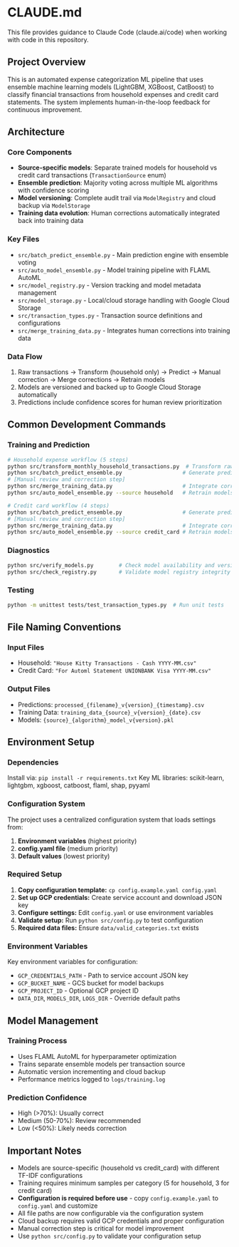 # CLAUDE.md

This file provides guidance to Claude Code (claude.ai/code) when working with code in this repository.

## Project Overview

This is an automated expense categorization ML pipeline that uses ensemble machine learning models (LightGBM, XGBoost, CatBoost) to classify financial transactions from household expenses and credit card statements. The system implements human-in-the-loop feedback for continuous improvement.

## Architecture

### Core Components
- **Source-specific models**: Separate trained models for household vs credit card transactions (`TransactionSource` enum)
- **Ensemble prediction**: Majority voting across multiple ML algorithms with confidence scoring
- **Model versioning**: Complete audit trail via `ModelRegistry` and cloud backup via `ModelStorage`
- **Training data evolution**: Human corrections automatically integrated back into training data

### Key Files
- `src/batch_predict_ensemble.py` - Main prediction engine with ensemble voting
- `src/auto_model_ensemble.py` - Model training pipeline with FLAML AutoML
- `src/model_registry.py` - Version tracking and model metadata management
- `src/model_storage.py` - Local/cloud storage handling with Google Cloud Storage
- `src/transaction_types.py` - Transaction source definitions and configurations
- `src/merge_training_data.py` - Integrates human corrections into training data

### Data Flow
1. Raw transactions → Transform (household only) → Predict → Manual correction → Merge corrections → Retrain models
2. Models are versioned and backed up to Google Cloud Storage automatically
3. Predictions include confidence scores for human review prioritization

## Common Development Commands

### Training and Prediction
```bash
# Household expense workflow (5 steps)
python src/transform_monthly_household_transactions.py  # Transform raw Google Sheets export
python src/batch_predict_ensemble.py                   # Generate predictions
# [Manual review and correction step]
python src/merge_training_data.py                      # Integrate corrections
python src/auto_model_ensemble.py --source household   # Retrain models

# Credit card workflow (4 steps)
python src/batch_predict_ensemble.py                   # Generate predictions
# [Manual review and correction step]  
python src/merge_training_data.py                      # Integrate corrections
python src/auto_model_ensemble.py --source credit_card # Retrain models
```

### Diagnostics
```bash
python src/verify_models.py        # Check model availability and versions
python src/check_registry.py       # Validate model registry integrity
```

### Testing
```bash
python -m unittest tests/test_transaction_types.py  # Run unit tests
```

## File Naming Conventions

### Input Files
- Household: `"House Kitty Transactions - Cash YYYY-MM.csv"`
- Credit Card: `"For Automl Statement UNIONBANK Visa YYYY-MM.csv"`

### Output Files
- Predictions: `processed_{filename}_v{version}_{timestamp}.csv`
- Training Data: `training_data_{source}_v{version}_{date}.csv`
- Models: `{source}_{algorithm}_model_v{version}.pkl`

## Environment Setup

### Dependencies
Install via: `pip install -r requirements.txt`
Key ML libraries: scikit-learn, lightgbm, xgboost, catboost, flaml, shap, pyyaml

### Configuration System
The project uses a centralized configuration system that loads settings from:
1. **Environment variables** (highest priority)
2. **config.yaml file** (medium priority)
3. **Default values** (lowest priority)

### Required Setup
1. **Copy configuration template:** `cp config.example.yaml config.yaml`
2. **Set up GCP credentials:** Create service account and download JSON key
3. **Configure settings:** Edit `config.yaml` or use environment variables
4. **Validate setup:** Run `python src/config.py` to test configuration
5. **Required data files:** Ensure `data/valid_categories.txt` exists

### Environment Variables
Key environment variables for configuration:
- `GCP_CREDENTIALS_PATH` - Path to service account JSON key
- `GCP_BUCKET_NAME` - GCS bucket for model backups  
- `GCP_PROJECT_ID` - Optional GCP project ID
- `DATA_DIR`, `MODELS_DIR`, `LOGS_DIR` - Override default paths

## Model Management

### Training Process
- Uses FLAML AutoML for hyperparameter optimization
- Trains separate ensemble models per transaction source
- Automatic version incrementing and cloud backup
- Performance metrics logged to `logs/training.log`

### Prediction Confidence
- High (>70%): Usually correct
- Medium (50-70%): Review recommended  
- Low (<50%): Likely needs correction

## Important Notes

- Models are source-specific (household vs credit_card) with different TF-IDF configurations
- Training requires minimum samples per category (5 for household, 3 for credit card)
- **Configuration is required before use** - copy `config.example.yaml` to `config.yaml` and customize
- All file paths are now configurable via the configuration system
- Cloud backup requires valid GCP credentials and proper configuration
- Manual correction step is critical for model improvement
- Use `python src/config.py` to validate your configuration setup